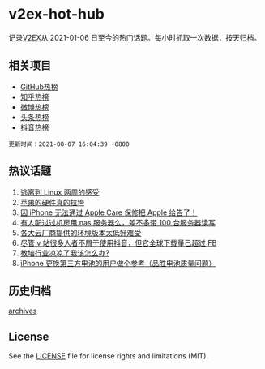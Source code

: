 # v2ex-hot-hub

 记录[V2EX](https://www.v2ex.com/)从 2021-01-06 日至今的热门话题。每小时抓取一次数据，按天[归档](archives)。
 
 ## 相关项目

- [GitHub热榜](https://github.com/snaildev/github-hot-hub)
- [知乎热榜](https://github.com/snaildev/zhihu-hot-hub)
- [微博热榜](https://github.com/snaildev/weibo-hot-hub)
- [头条热榜](https://github.com/snaildev/toutiao-hot-hub)
- [抖音热榜](https://github.com/snaildev/douyin-hot-hub)


 `更新时间：2021-08-07 16:04:39 +0800`

## 热议话题

1. [逃离到 Linux 两周的感受](https://www.v2ex.com/t/794193)
1. [苹果的硬件真的拉垮](https://www.v2ex.com/t/794200)
1. [因 iPhone 无法通过 Apple Care 保修把 Apple 给告了！](https://www.v2ex.com/t/794185)
1. [有人配过过机房用 nas 服务器么，差不多带 100 台服务器读写](https://www.v2ex.com/t/794138)
1. [各大云厂商提供的环境版本太低好难受](https://www.v2ex.com/t/794129)
1. [尽管 v 站很多人者不屑于使用抖音，但它全球下载量已超过 FB](https://www.v2ex.com/t/794165)
1. [教培行业凉凉了我该怎么办?](https://www.v2ex.com/t/794236)
1. [iPhone 更换第三方电池的用户做个参考（品胜电池质量问题）](https://www.v2ex.com/t/794216)

## 历史归档

[archives](archives)

## License

See the [LICENSE](LICENSE) file for license rights and limitations (MIT).
